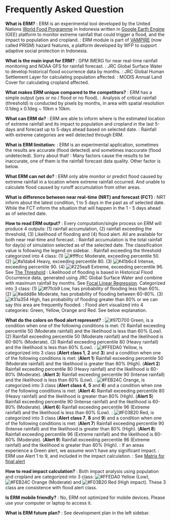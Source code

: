 # Frequently Asked Question

**What is ERM?**
: ERM is an experimental tool developed by the United Nations [World Food Programme](https://www.wfp.org/countries/indonesia) in Indonesia written in [Google Earth Engine](https://earthengine.google.com) (GEE) platform to monitor extreme rainfall that could trigger a flood, and the impact to population and cropland.
: ERM module is part of [VAMPIRE](http://prism-dev.wfp.or.id:3001) (now called PRISM) hazard features, a platform developed by WFP to support adaptive social protection in Indonesia.

**What is the main input for ERM?**
: GPM IMERG for near real-time rainfall monitoring and NOAA GFS for rainfall forecast.
: JRC Global Surface Water to develop historical flood occurrence data by months.
: JRC Global Human Settlement Layer for calculating population affected.
: MODIS Annual Land Cover for calculating cropland affected.

**What makes ERM unique compared to the competitors?**
: ERM has a simple output (yes or no / flood or no flood).
: Analysis of critical rainfall (threshold) is conducted by pixels by months, in area with spatial resolution 0.1deg x 0.1deg ~ 10km x 10km.

**What can ERM do?**
: ERM are able to inform where is the estimated location of extreme rainfall and its impact to population and cropland in the last 5-days and forecast up to 5-days ahead based on selected date.
: Rainfall with extreme categories are well detected through ERM.

**What is ERM limitation:**
: ERM is an experimental application, sometimes the results are accurate (flood detected) and sometimes inaccurate (flood undetected). Sorry about that!
: Many factors cause the results to be inaccurate, one of them is the rainfall forecast data quality. Other factor is below.

**What ERM can not do?**
: ERM only able monitor or predict flood caused by extreme rainfall in a location where extreme rainfall occurred. And unable to calculate flood caused by runoff accumulation from other areas.

**What is difference between near real-time (NRT) and forecast (FCT)**
: NRT inform about the latest condition, 1 to 5 days in the past as of selected date. While the FCT inform the situation that will happen in the 1 - 5 days ahead as of selected date.

**How to read ERM output?**
: Every computation/single process on ERM will produce 4 outputs: (1) rainfall accumulation, (2) rainfall exceeding the threshold, (3) Likelihood of flooding and (4) flood alert. All are available for both near real-time and forecast.
: Rainfall accumulation is the total rainfall for day(s) of simulation selected as of the selected date. The classification value is following the legend on sidebar.
: Rainfall exceeding the threshold categorized into 4 class: (1) ![#ffffcc](https://via.placeholder.com/15/ffffcc/000000?text=+) Moderate, exceeding percentile 50. (2) ![#a1dab4](https://via.placeholder.com/15/a1dab4/000000?text=+) Heavy, exceeding percentile 80. (3) ![#41b6c4](https://via.placeholder.com/15/41b6c4/000000?text=+) Intense, exceeding percentile 90. (4) ![#225ea8](https://via.placeholder.com/15/225ea8/000000?text=+) Extreme, exceeding percentile 96. See [The Threshold](../eit/#the-threshold)
: Likelihood of flooding is based in Historical Flood Occurrence data, generated using JRC Global Surface Water and combine with maximum rainfall by months. See [Focal Linear Regression](../rof/#focal-linear-regression). Categorized into 3 class: (1) ![#f7fcb9](https://via.placeholder.com/15/f7fcb9/000000?text=+) Low, has probability of flooding less than 60%. (2) ![#addd8e](https://via.placeholder.com/15/addd8e/000000?text=+) Moderate, has probability of flooding between 60-80%. (3) ![#31a354](https://via.placeholder.com/15/31a354/000000?text=+) High, has probability of flooding greater than 80% or we can say this area are frequently flooded.
: Flood alert visualized into 4 categories: Green, Yellow, Orange and Red. See below explanation.

**What do the colors on flood alert represent?**
: ![#97D700](https://via.placeholder.com/15/97D700/000000?text=+) Green, is a condition when one of the following conditions is met: (1) Rainfall exceeding percentile 50 (Moderate rainfall) and the likelihood is less than 60% (Low). (2) Rainfall exceeding percentile 50 (Moderate rainfall) and the likelihood is 60-80% (Moderate). (3) Rainfall exceeding percentile 80 (Heavy rainfall) and the likelihood is less than 60% (Low).
: ![#FFEDA0](https://via.placeholder.com/15/FFEDA0/000000?text=+) Yellow, is categorized into 3 class (**Alert class 1**, **2** and **3**) and a condition when one of the following conditions is met: (**Alert 1**) Rainfall exceeding percentile 50 (Moderate rainfall) and the likelihood is greater than 80% (High). (**Alert 2**) Rainfall exceeding percentile 80 (Heavy rainfall) and the likelihood is 60-80% (Moderate). (**Alert 3**) Rainfall exceeding percentile 90 (Intense rainfall) and the likelihood is less than 60% (Low).
: ![#FEB24C](https://via.placeholder.com/15/FEB24C/000000?text=+) Orange, is categorized into 3 class (**Alert class 4**, **5** and **6**) and a condition when one of the following conditions is met: (**Alert 4**) Rainfall exceeding percentile 80 (Heavy rainfall) and the likelihood is greater than 80% (High). (**Alert 5**) Rainfall exceeding percentile 90 (Intense rainfall) and the likelihood is 60-80% (Moderate). (**Alert 6**) Rainfall exceeding percentile 96 (Extreme rainfall) and the likelihood is less than 60% (Low).
: ![#F03B20](https://via.placeholder.com/15/F03B20/000000?text=+) Red, is categorized into 3 class (**Alert class 7**, **8** and **9**) and a condition when one of the following conditions is met: (**Alert 7**) Rainfall exceeding percentile 90 (Intense rainfall) and the likelihood is greater than 80% (High). (**Alert 8**) Rainfall exceeding percentile 96 (Extreme rainfall) and the likelihood is 60-80% (Moderate). (**Alert 9**) Rainfall exceeding percentile 96 (Extreme rainfall) and the likelihood is greater than 80% (High).
: If an areas experience a Green alert, we assume won't have any significant impact.
: ERM use Alert 1 to 9, and included in the impact calculation.
: See [Matrix for final alert](../rof/#matrix-for-final-alert)

**How to read impact calculation?**
: Both impact analysis using population and cropland are categorized into 3 class: ![#FFEDA0](https://via.placeholder.com/15/FFEDA0/000000?text=+) Yellow (Low), ![#FEB24C](https://via.placeholder.com/15/FEB24C/000000?text=+) Orange (Moderate) and ![#F03B20](https://via.placeholder.com/15/F03B20/000000?text=+) Red (High impact). These 3 class are consistence with flood alert class.

**Is ERM mobile friendly?**
: No, ERM not optimized for mobile devices. Please use your computer or laptop to access it.

**What is ERM future plan?**
: See development plan in the left sidebar.